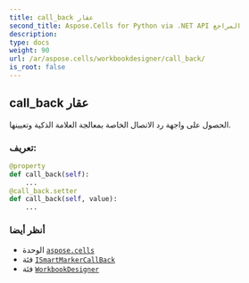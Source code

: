 ```yaml
---
title: call_back عقار
second_title: Aspose.Cells for Python via .NET API المراجع
description:
type: docs
weight: 90
url: /ar/aspose.cells/workbookdesigner/call_back/
is_root: false
---
```

##  call_back عقار

الحصول على واجهة رد الاتصال الخاصة بمعالجة العلامة الذكية وتعيينها.
###  تعريف:
```python
@property
def call_back(self):
    ...
@call_back.setter
def call_back(self, value):
    ...
```

###  أنظر أيضا
* الوحدة [`aspose.cells`](../../)
* فئة [`ISmartMarkerCallBack`](/cells/python-net/ar/aspose.cells/ismartmarkercallback)
* فئة [`WorkbookDesigner`](/cells/python-net/ar/aspose.cells/workbookdesigner)
